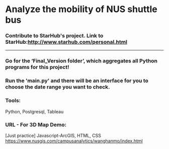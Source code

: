 # Analyze the mobility of NUS shuttle bus

### Contribute to StarHub's project. Link to StarHub:http://www.starhub.com/personal.html
__________________________________________________________________________________________________________

### Go for the ‘Final_Version folder’, which aggregates all Python programs for this project!
### Run the 'main.py' and there will be an interface for you to choose the date range you want to check.

### Tools:
Python, Postgresql, Tableau

### URL - For 3D Map Demo:
[Just practice]
Javascript-ArcGIS, HTML, CSS
https://www.nusgis.com/campusanalytics/wanghanmo/index.html


